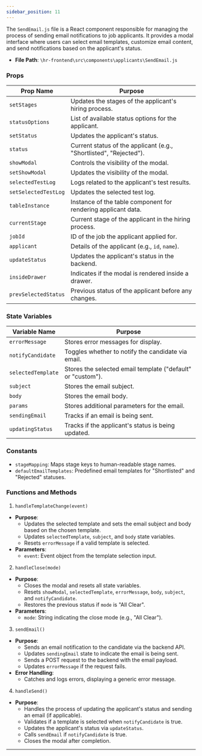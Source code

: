 ```yaml
---
sidebar_position: 11
---
```


The `SendEmail.js` file is a React component responsible for managing the process of sending email notifications to job applicants. It provides a modal interface where users can select email templates, customize email content, and send notifications based on the applicant's status.

- **File Path**: `\hr-frontend\src\components\applicants\SendEmail.js`

### Props

| Prop Name            | Purpose                                                                 |
|----------------------|-------------------------------------------------------------------------|
| `setStages`          | Updates the stages of the applicant's hiring process.                   |
| `statusOptions`      | List of available status options for the applicant.                     |
| `setStatus`          | Updates the applicant's status.                                         |
| `status`             | Current status of the applicant (e.g., "Shortlisted", "Rejected").      |
| `showModal`          | Controls the visibility of the modal.                                   |
| `setShowModal`       | Updates the visibility of the modal.                                    |
| `selectedTestLog`    | Logs related to the applicant's test results.                           |
| `setSelectedTestLog` | Updates the selected test log.                                          |
| `tableInstance`      | Instance of the table component for rendering applicant data.           |
| `currentStage`       | Current stage of the applicant in the hiring process.                   |
| `jobId`              | ID of the job the applicant applied for.                                |
| `applicant`          | Details of the applicant (e.g., `id`, `name`).                          |
| `updateStatus`       | Updates the applicant's status in the backend.                          |
| `insideDrawer`       | Indicates if the modal is rendered inside a drawer.                     |
| `prevSelectedStatus` | Previous status of the applicant before any changes.                    |

### State Variables
| Variable Name         | Purpose                                                                 |
|-----------------------|-------------------------------------------------------------------------|
| `errorMessage`        | Stores error messages for display.                                      |
| `notifyCandidate`     | Toggles whether to notify the candidate via email.                      |
| `selectedTemplate`    | Stores the selected email template ("default" or "custom").             |
| `subject`             | Stores the email subject.                                               |
| `body`                | Stores the email body.                                                  |
| `params`              | Stores additional parameters for the email.                             |
| `sendingEmail`        | Tracks if an email is being sent.                                       |
| `updatingStatus`      | Tracks if the applicant's status is being updated.                      |

### Constants
- `stageMapping`: Maps stage keys to human-readable stage names.
- `defaultEmailTemplates`: Predefined email templates for "Shortlisted" and "Rejected" statuses.


### Functions and Methods

1. `handleTemplateChange(event)`
- **Purpose**: 
  - Updates the selected template and sets the email subject and body based on the chosen template.
  - Updates `selectedTemplate`, `subject`, and `body` state variables.
  - Resets `errorMessage` if a valid template is selected.
- **Parameters**:
  - `event`: Event object from the template selection input.

2. `handleClose(mode)`
- **Purpose**: 
  - Closes the modal and resets all state variables.
  - Resets `showModal`, `selectedTemplate`, `errorMessage`, `body`, `subject`, and `notifyCandidate`.
  - Restores the previous status if `mode` is "All Clear".
- **Parameters**:
  - `mode`: String indicating the close mode (e.g., "All Clear").

3. `sendEmail()`
- **Purpose**: 
  - Sends an email notification to the candidate via the backend API.
  - Updates `sendingEmail` state to indicate the email is being sent.
  - Sends a POST request to the backend with the email payload.
  - Updates `errorMessage` if the request fails.
- **Error Handling**:
  - Catches and logs errors, displaying a generic error message.

4. `handleSend()`
- **Purpose**: 
  - Handles the process of updating the applicant's status and sending an email (if applicable).
  - Validates if a template is selected when `notifyCandidate` is true.
  - Updates the applicant's status via `updateStatus`.
  - Calls `sendEmail` if `notifyCandidate` is true.
  - Closes the modal after completion.

---


